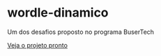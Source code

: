 # wordle-dinamico

Um dos desafios proposto no programa BuserTech

[Veja o projeto pronto](https://gabyvictoria0122.github.io/wordle-estatico/)
